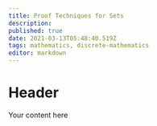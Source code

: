 ```yaml
---
title: Proof Techniques for Sets
description: 
published: true
date: 2021-03-13T05:48:40.519Z
tags: mathematics, discrete-mathematics
editor: markdown
---
```


# Header
Your content here